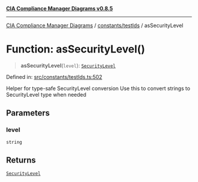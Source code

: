 [**CIA Compliance Manager Diagrams v0.8.5**](../../../README.md)

***

[CIA Compliance Manager Diagrams](../../../modules.md) / [constants/testIds](../README.md) / asSecurityLevel

# Function: asSecurityLevel()

> **asSecurityLevel**(`level`): [`SecurityLevel`](../../../types/cia/type-aliases/SecurityLevel.md)

Defined in: [src/constants/testIds.ts:502](https://github.com/Hack23/cia-compliance-manager/blob/b799ef22d9067d09cc69eaeddf109ac9dcdce934/src/constants/testIds.ts#L502)

Helper for type-safe SecurityLevel conversion
Use this to convert strings to SecurityLevel type when needed

## Parameters

### level

`string`

## Returns

[`SecurityLevel`](../../../types/cia/type-aliases/SecurityLevel.md)
